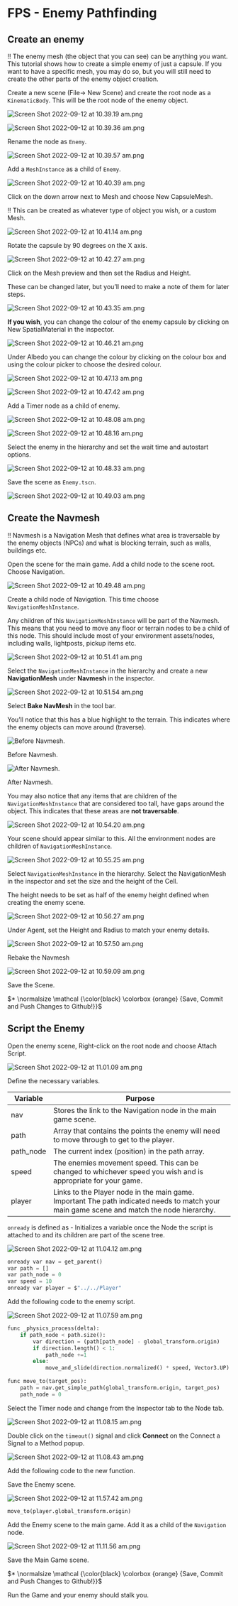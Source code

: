 # FPS - Enemy Pathfinding

## Create an enemy

<aside>
‼️ The enemy mesh (the object that you can see) can be anything you want. This tutorial shows how to create a simple enemy of just a capsule. If you want to have a specific mesh, you may do so, but you will still need to create the other parts of the enemy object creation.

</aside>

Create a new scene (File→ New Scene) and create the root node as a `KinematicBody`. This will be the root node of the enemy object.

![Screen Shot 2022-09-12 at 10.39.19 am.png](FPS%20Tutorials%20GDScript%20v4%205d63afa7b5d04273b112b801ad85f4c0/Screen_Shot_2022-09-12_at_10.39.19_am.png)

![Screen Shot 2022-09-12 at 10.39.36 am.png](FPS%20Tutorials%20GDScript%20v4%205d63afa7b5d04273b112b801ad85f4c0/Screen_Shot_2022-09-12_at_10.39.36_am.png)

Rename the node as `Enemy`. 

![Screen Shot 2022-09-12 at 10.39.57 am.png](FPS%20Tutorials%20GDScript%20v4%205d63afa7b5d04273b112b801ad85f4c0/Screen_Shot_2022-09-12_at_10.39.57_am.png)

Add a `MeshInstance` as a child of `Enemy`.

![Screen Shot 2022-09-12 at 10.40.39 am.png](FPS%20Tutorials%20GDScript%20v4%205d63afa7b5d04273b112b801ad85f4c0/Screen_Shot_2022-09-12_at_10.40.39_am.png)

Click on the down arrow next to Mesh and choose New CapsuleMesh.

<aside>
‼️ This can be created as whatever type of object you wish, or a custom Mesh.

</aside>

![Screen Shot 2022-09-12 at 10.41.14 am.png](FPS%20Tutorials%20GDScript%20v4%205d63afa7b5d04273b112b801ad85f4c0/Screen_Shot_2022-09-12_at_10.41.14_am.png)

Rotate the capsule by 90 degrees on the X axis.

![Screen Shot 2022-09-12 at 10.42.27 am.png](FPS%20Tutorials%20GDScript%20v4%205d63afa7b5d04273b112b801ad85f4c0/Screen_Shot_2022-09-12_at_10.42.27_am.png)

Click on the Mesh preview and then set the Radius and Height.

These can be changed later, but you’ll need to make a note of them for later steps.

![Screen Shot 2022-09-12 at 10.43.35 am.png](FPS%20Tutorials%20GDScript%20v4%205d63afa7b5d04273b112b801ad85f4c0/Screen_Shot_2022-09-12_at_10.43.35_am.png)

**If you wish**, you can change the colour of the enemy capsule by clicking on New SpatialMaterial in the inspector.

![Screen Shot 2022-09-12 at 10.46.21 am.png](FPS%20Tutorials%20GDScript%20v4%205d63afa7b5d04273b112b801ad85f4c0/Screen_Shot_2022-09-12_at_10.46.21_am.png)

Under Albedo you can change the colour by clicking on the colour box and using the colour picker to choose the desired colour.

![Screen Shot 2022-09-12 at 10.47.13 am.png](FPS%20Tutorials%20GDScript%20v4%205d63afa7b5d04273b112b801ad85f4c0/Screen_Shot_2022-09-12_at_10.47.13_am.png)

![Screen Shot 2022-09-12 at 10.47.42 am.png](FPS%20Tutorials%20GDScript%20v4%205d63afa7b5d04273b112b801ad85f4c0/Screen_Shot_2022-09-12_at_10.47.42_am.png)

Add a Timer node as a child of enemy.

![Screen Shot 2022-09-12 at 10.48.08 am.png](FPS%20Tutorials%20GDScript%20v4%205d63afa7b5d04273b112b801ad85f4c0/Screen_Shot_2022-09-12_at_10.48.08_am.png)

![Screen Shot 2022-09-12 at 10.48.16 am.png](FPS%20Tutorials%20GDScript%20v4%205d63afa7b5d04273b112b801ad85f4c0/Screen_Shot_2022-09-12_at_10.48.16_am.png)

Select the enemy in the hierarchy and set the wait time and autostart options.

![Screen Shot 2022-09-12 at 10.48.33 am.png](FPS%20Tutorials%20GDScript%20v4%205d63afa7b5d04273b112b801ad85f4c0/Screen_Shot_2022-09-12_at_10.48.33_am.png)

Save the scene as `Enemy.tscn`. 

![Screen Shot 2022-09-12 at 10.49.03 am.png](FPS%20Tutorials%20GDScript%20v4%205d63afa7b5d04273b112b801ad85f4c0/Screen_Shot_2022-09-12_at_10.49.03_am.png)

## Create the Navmesh

<aside>
‼️ Navmesh is a Navigation Mesh that defines what area is traversable by the enemy objects (NPCs) and what is blocking terrain, such as walls, buildings etc.

</aside>

Open the scene for the main game. Add a child node to the scene root. Choose Navigation.

![Screen Shot 2022-09-12 at 10.49.48 am.png](FPS%20Tutorials%20GDScript%20v4%205d63afa7b5d04273b112b801ad85f4c0/Screen_Shot_2022-09-12_at_10.49.48_am.png)

Create a child node of Navigation. This time choose `NavigationMeshInstance`.

Any children of this `NavigationMeshInstance` will be part of the Navmesh. This means that you need to move any floor or terrain nodes to be a child of this node. This should include most of your environment assets/nodes, including walls, lightposts, pickup items etc. 

![Screen Shot 2022-09-12 at 10.51.41 am.png](FPS%20Tutorials%20GDScript%20v4%205d63afa7b5d04273b112b801ad85f4c0/Screen_Shot_2022-09-12_at_10.51.41_am.png)

Select the `NavigationMeshInstance` in the hierarchy and create a new **NavigationMesh** under **Navmesh** in the inspector.

![Screen Shot 2022-09-12 at 10.51.54 am.png](FPS%20Tutorials%20GDScript%20v4%205d63afa7b5d04273b112b801ad85f4c0/Screen_Shot_2022-09-12_at_10.51.54_am.png)

Select **Bake NavMesh** in the tool bar.

You’ll notice that this has a blue highlight to the terrain. This indicates where the enemy objects can move around (traverse). 

![Before Navmesh.](FPS%20Tutorials%20GDScript%20v4%205d63afa7b5d04273b112b801ad85f4c0/Screen_Shot_2022-09-12_at_10.52.22_am.png)

Before Navmesh.

![After Navmesh.](FPS%20Tutorials%20GDScript%20v4%205d63afa7b5d04273b112b801ad85f4c0/Screen_Shot_2022-09-12_at_10.52.52_am.png)

After Navmesh.

You may also notice that any items that are children of the `NavigationMeshInstance` that are considered too tall, have gaps around the object. This indicates that these areas are **not traversable**.

![Screen Shot 2022-09-12 at 10.54.20 am.png](FPS%20Tutorials%20GDScript%20v4%205d63afa7b5d04273b112b801ad85f4c0/Screen_Shot_2022-09-12_at_10.54.20_am.png)

Your scene should appear similar to this. All the environment nodes are children of `NavigationMeshInstance`.

![Screen Shot 2022-09-12 at 10.55.25 am.png](FPS%20Tutorials%20GDScript%20v4%205d63afa7b5d04273b112b801ad85f4c0/Screen_Shot_2022-09-12_at_10.55.25_am.png)

Select `NavigationMeshInstance` in the hierarchy. Select the NavigationMesh in the inspector and set the size and the height of the Cell.

The height needs to be set as half of the enemy height defined when creating the enemy scene.

![Screen Shot 2022-09-12 at 10.56.27 am.png](FPS%20Tutorials%20GDScript%20v4%205d63afa7b5d04273b112b801ad85f4c0/Screen_Shot_2022-09-12_at_10.56.27_am.png)

Under Agent, set the Height and Radius to match your enemy details.

![Screen Shot 2022-09-12 at 10.57.50 am.png](FPS%20Tutorials%20GDScript%20v4%205d63afa7b5d04273b112b801ad85f4c0/Screen_Shot_2022-09-12_at_10.57.50_am.png)

Rebake the Navmesh

![Screen Shot 2022-09-12 at 10.59.09 am.png](FPS%20Tutorials%20GDScript%20v4%205d63afa7b5d04273b112b801ad85f4c0/Screen_Shot_2022-09-12_at_10.59.09_am.png)

Save the Scene. 

$* \normalsize \mathcal {\color{black} \colorbox {orange}  {Save, Commit and Push Changes to Github!}}$ 

## Script the Enemy

Open the enemy scene, Right-click on the root node and choose Attach Script. 

![Screen Shot 2022-09-12 at 11.01.09 am.png](FPS%20Tutorials%20GDScript%20v4%205d63afa7b5d04273b112b801ad85f4c0/Screen_Shot_2022-09-12_at_11.01.09_am.png)

Define the necessary variables.

| Variable | Purpose |
| --- | --- |
| nav | Stores the link to the Navigation node in the main game scene. |
| path | Array that contains the points the enemy will need to move through to get to the player. |
| path_node | The current index (position) in the path array. |
| speed | The enemies movement speed. This can be changed to whichever speed you wish and is appropriate for your game. |
| player | Links to the Player node in the main game. Important The path indicated needs to match your main game scene and match the node hierarchy.  |

`onready` is defined as - Initializes a variable once the Node the script is attached to and its children are part of the scene tree.

![Screen Shot 2022-09-12 at 11.04.12 am.png](FPS%20Tutorials%20GDScript%20v4%205d63afa7b5d04273b112b801ad85f4c0/Screen_Shot_2022-09-12_at_11.04.12_am.png)

```python
onready var nav = get_parent()
var path = []
var path_node = 0
var speed = 10
onready var player = $"../../Player"
```

Add the following code to the enemy script.

![Screen Shot 2022-09-12 at 11.07.59 am.png](FPS%20Tutorials%20GDScript%20v4%205d63afa7b5d04273b112b801ad85f4c0/Screen_Shot_2022-09-12_at_11.07.59_am.png)

```python
func _physics_process(delta):
    if path_node < path.size():
        var direction = (path[path_node] - global_transform.origin)
        if direction.length() < 1:
            path_node +=1
        else:
            move_and_slide(direction.normalized() * speed, Vector3.UP)
            
func move_to(target_pos):
    path = nav.get_simple_path(global_transform.origin, target_pos)
    path_node = 0
```

Select the Timer node and change from the Inspector tab to the Node tab.

![Screen Shot 2022-09-12 at 11.08.15 am.png](FPS%20Tutorials%20GDScript%20v4%205d63afa7b5d04273b112b801ad85f4c0/Screen_Shot_2022-09-12_at_11.08.15_am.png)

Double click on the `timeout()` signal and click **Connect** on the Connect a Signal to a Method popup.

![Screen Shot 2022-09-12 at 11.08.43 am.png](FPS%20Tutorials%20GDScript%20v4%205d63afa7b5d04273b112b801ad85f4c0/Screen_Shot_2022-09-12_at_11.08.43_am.png)

Add the following code to the new function.

Save the Enemy scene.

![Screen Shot 2022-09-12 at 11.57.42 am.png](FPS%20Tutorials%20GDScript%20v4%205d63afa7b5d04273b112b801ad85f4c0/Screen_Shot_2022-09-12_at_11.57.42_am.png)

```python
move_to(player.global_transform.origin)
```

Add the Enemy scene to the main game. Add it as a child of the `Navigation` node.

![Screen Shot 2022-09-12 at 11.11.56 am.png](FPS%20Tutorials%20GDScript%20v4%205d63afa7b5d04273b112b801ad85f4c0/Screen_Shot_2022-09-12_at_11.11.56_am.png)

Save the Main Game scene.

$* \normalsize \mathcal {\color{black} \colorbox {orange}  {Save, Commit and Push Changes to Github!}}$ 

Run the Game and your enemy should stalk you.